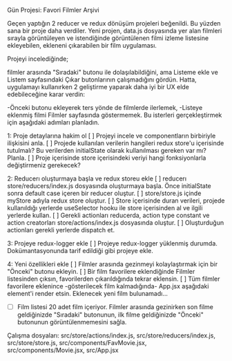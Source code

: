 Gün Projesi: Favori Filmler Arşivi

Geçen yaptığın 2 reducer ve redux dönüşüm projeleri beğenildi. Bu yüzden sana bir proje daha verdiler.
Yeni projen, data.js dosyasında yer alan filmleri sırayla görüntüleyen ve istendiğinde görüntülenen filmi izleme listesine ekleyebilen, ekleneni çıkarabilen bir film uygulaması.

Projeyi incelediğinde;

filmler arasında "Sıradaki" butonu ile dolaşılabildiğini,
ama Listeme ekle ve Listem sayfasındaki Çıkar butonlarının çalışmadığını gördün.
Hatta, uygulamayı kullanırken 2 geliştirme yaparak daha iyi bir UX elde edebileceğine karar verdin:

-Önceki butonu ekleyerek ters yönde de filmlerde ilerlemek,
-Listeye eklenmiş filmi Filmler sayfasında göstermemek.
Bu isterleri gerçekleştirmek için aşağıdaki adımları planladın.

1: Proje detaylarına hakim ol
[ ] Projeyi incele ve componentların birbiriyle ilişkisini anla.
[ ] Projede kullanılan verilerin hangileri redux store'u içerisinde tutulmalı? Bu verilerden initialState olarak kullanılması gereken var mı? Planla.
[ ] Proje içerisinde store içerisindeki veriyi hangi fonksiyonlarla değiştirmeniz gerekecek?

2: Reducerı oluşturmaya başla ve redux storeu ekle
[ ] reducerı store/reducers/index.js dosyasında oluşturmaya başla. Önce initialState sonra default case içeren bir reducer oluştur.
[ ] store/store.js içinde myStore adıyla redux store oluştur.
[ ] Store içerisinde duran verileri, projede kullanıldığı yerlerde useSelector hooku ile store içerisinden al ve ilgili yerlerde kullan.
[ ] Gerekli actionları reducerda, action type constant ve action creatorları store/actions/index.js dosyasında oluştur.
[ ] Oluşturduğun actionları gerekli yerlerde dispatch et.

3: Projeye redux-logger ekle
[ ] Projeye redux-logger yüklenmiş durumda. Dokümantasyonunda tarif edildiği gibi projeye ekle.

4: Yeni özellikleri ekle
[ ] Filmler arasında gezinmeyi kolaylaştırmak için bir "Önceki" butonu ekleyin.
[ ] Bir film favorilere eklendiğinde Filmler listesinden çıksın, favorilerden çıkarıldığında tekrar eklensin.
[ ] Tüm filmler favorilere eklenince -gösterilecek film kalmadığında- App.jsx aşağıdaki element'i render etsin.
Eklenecek yeni film bulunamadı...

- [ ] Film listesi 20 adet film içeriyor. Filmler arasında gezinirken son filme geldiğinizde "Sıradaki" butonunun, ilk filme geldiğinizde "Önceki" butonunun görüntülenmemesini sağla.

Çalışma dosyaları: src/store/actions/index.js, src/store/reducers/index.js, src/store/store.js, src/components/FavMovie.jsx, src/components/Movie.jsx, src/App.jsx
